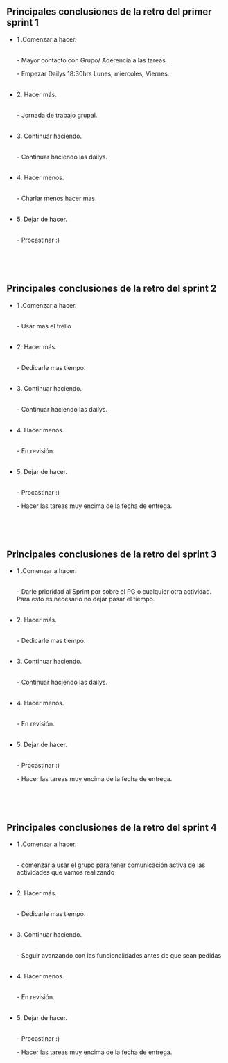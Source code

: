 

















<br/>
<h2>Principales conclusiones de la retro del primer sprint 1</h2>
<div>


 <ul>
        <li>1 .Comenzar a hacer.</li>
        <br/>
        <p>- Mayor contacto con Grupo/ Aderencia a las tareas .</p>
        <p>- Empezar Dailys 18:30hrs
Lunes, miercoles, Viernes.</p>
        <br/>
        <li>2. Hacer más.</li>
        <br/>
        <p>- Jornada de trabajo grupal.</p>
        <br/>
        <li>3. Continuar haciendo.</li>
        <br/>
        <p>- Continuar haciendo las dailys.
</p>
        <br/>
        <li>4. Hacer menos.</li>
        <br/>
        <p>- Charlar menos hacer mas.</p>
        <br/>
        <li>5. Dejar de hacer.</li>
        <br/>
        <p>- Procastinar :) </p>
        <br/>
      </ul>
</div>


<br/>
<h2>Principales conclusiones de la retro del sprint 2</h2>
<div>

 <ul>
        <li>1 .Comenzar a hacer.</li>
        <br/>
        <p>- Usar mas el trello </p>
        <br/>
        <li>2. Hacer más.</li>
        <br/>
        <p>- Dedicarle mas tiempo.</p>
        <br/>
        <li>3. Continuar haciendo.</li>
        <br/>
        <p>- Continuar haciendo las dailys.</p>
        <br/>
        <li>4. Hacer menos.</li>
        <br/>
        <p>- En revisión.</p>
        <br/>
        <li>5. Dejar de hacer.</li>
        <br/>
        <p>- Procastinar :) </p>
        <p>- Hacer las tareas muy encima de la fecha de entrega.</p>
        <br/>
      </ul>
</div>


<br/>
<h2>Principales conclusiones de la retro del sprint 3</h2>
<div>

 <ul>
        <li>1 .Comenzar a hacer.</li>
        <br/>
        <p>- Darle prioridad al Sprint por sobre el PG o cualquier otra actividad. 
Para esto es necesario no dejar pasar el tiempo. </p>
        <br/>
        <li>2. Hacer más.</li>
        <br/>
        <p>- Dedicarle mas tiempo.</p>
        <br/>
        <li>3. Continuar haciendo.</li>
        <br/>
        <p>- Continuar haciendo las dailys.</p>
        <br/>
        <li>4. Hacer menos.</li>
        <br/>
        <p>- En revisión.</p>
        <br/>
        <li>5. Dejar de hacer.</li>
        <br/>
        <p>- Procastinar :) </p>
        <p>- Hacer las tareas muy encima de la fecha de entrega.</p>
        <br/>
      </ul>
</div>

<br/>
<h2>Principales conclusiones de la retro del sprint 4</h2>
<div>

 <ul>
        <li>1 .Comenzar a hacer.</li>
        <br/>
        <p>- comenzar a usar el grupo para tener comunicación activa de las actividades que vamos realizando</p>
        <br/>
        <li>2. Hacer más.</li>
        <br/>
        <p>- Dedicarle mas tiempo.</p>
        <br/>
        <li>3. Continuar haciendo.</li>
        <br/>
        <p>- Seguir avanzando con las funcionalidades antes de que sean pedidas</p>
        <br/>
        <li>4. Hacer menos.</li>
        <br/>
        <p>- En revisión.</p>
        <br/>
        <li>5. Dejar de hacer.</li>
        <br/>
        <p>- Procastinar :) </p>
        <p>- Hacer las tareas muy encima de la fecha de entrega.</p>
        <br/>
      </ul>
</div>


